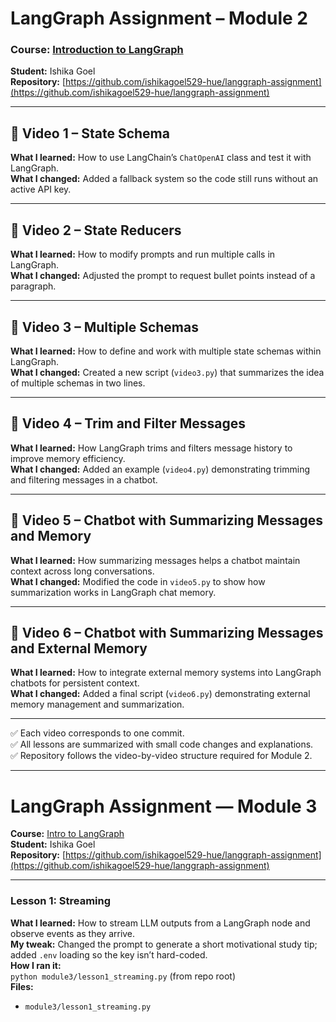 # LangGraph Assignment – Module 2  
### Course: [Introduction to LangGraph](https://academy.langchain.com/courses/intro-to-langgraph)  
**Student:** Ishika Goel  
**Repository:** [https://github.com/ishikagoel529-hue/langgraph-assignment](https://github.com/ishikagoel529-hue/langgraph-assignment)

---

## 🎥 Video 1 – State Schema
**What I learned:** How to use LangChain’s `ChatOpenAI` class and test it with LangGraph.  
**What I changed:** Added a fallback system so the code still runs without an active API key.

---

## 🎥 Video 2 – State Reducers
**What I learned:** How to modify prompts and run multiple calls in LangGraph.  
**What I changed:** Adjusted the prompt to request bullet points instead of a paragraph.

---

## 🎥 Video 3 – Multiple Schemas
**What I learned:** How to define and work with multiple state schemas within LangGraph.  
**What I changed:** Created a new script (`video3.py`) that summarizes the idea of multiple schemas in two lines.

---

## 🎥 Video 4 – Trim and Filter Messages
**What I learned:** How LangGraph trims and filters message history to improve memory efficiency.  
**What I changed:** Added an example (`video4.py`) demonstrating trimming and filtering messages in a chatbot.

---

## 🎥 Video 5 – Chatbot with Summarizing Messages and Memory
**What I learned:** How summarizing messages helps a chatbot maintain context across long conversations.  
**What I changed:** Modified the code in `video5.py` to show how summarization works in LangGraph chat memory.

---

## 🎥 Video 6 – Chatbot with Summarizing Messages and External Memory
**What I learned:** How to integrate external memory systems into LangGraph chatbots for persistent context.  
**What I changed:** Added a final script (`video6.py`) demonstrating external memory management and summarization.

---

✅ Each video corresponds to one commit.  
✅ All lessons are summarized with small code changes and explanations.  
✅ Repository follows the video-by-video structure required for Module 2.

---

# LangGraph Assignment — Module 3

**Course:** [Intro to LangGraph](https://academy.langchain.com/courses/intro-to-langgraph)  
**Student:** Ishika Goel  
**Repository:** [https://github.com/ishikagoel529-hue/langgraph-assignment](https://github.com/ishikagoel529-hue/langgraph-assignment)

---

### Lesson 1: Streaming
**What I learned:** How to stream LLM outputs from a LangGraph node and observe events as they arrive.  
**My tweak:** Changed the prompt to generate a short motivational study tip; added `.env` loading so the key isn’t hard-coded.  
**How I ran it:**  
`python module3/lesson1_streaming.py` (from repo root)  
**Files:**  
- `module3/lesson1_streaming.py`
